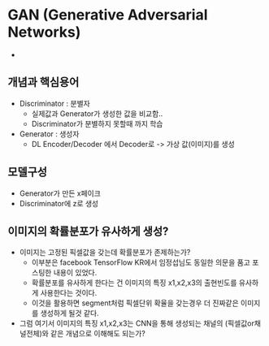 # GAN (Generative Adversarial Networks)
- 
## 개념과 핵심용어
- Discriminator : 분별자 
    - 실제값과 Generator가 생성한 값을 비교함..
    - Discriminator가 분별하지 못할때 까지 학습
- Generator : 생성자
    - DL Encoder/Decoder 에서 Decoder로 -> 가상 값(이미지)를 생성

## 모델구성
- Generator가 만든 x페이크 
- Discriminator에 z로 생성

## 이미지의 확률분포가 유사하게 생성?
- 이미지는 고정된 픽셀값을 갖는데 확률분포가 존제하는가?
    - 이부분은 facebook TensorFlow KR에서 임정섭님도 동일한 의문을 품고 포스팅한 내용이 있었다.
    - 확률분포를 유사하게 한다는 건 이미지의 특징 x1,x2,x3의 출현빈도를 유사하게 사용한다는 것이다.
    - 이것을 활용하면 segment처럼 픽셀단위 확율을 갖는경우 더 진짜같은 이미지를 생성하게 될것 같다.
- 그럼 여기서 이미지의 특징 x1,x2,x3는 CNN을 통해 생성되는 채널의 (픽셀값or채널전체)와 같은 개념으로 이해해도 되는가? 